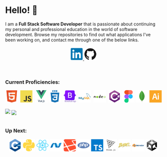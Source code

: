 <h1>Hello! 👋</h1>
I am a <strong>Full Stack Software Developer</strong> that is passionate about continuing my personal and professional education in the world of software development. Browse my repositories to find out what applications I've been working on, and contact me through one of the below links.
<br>
<br>
<div align="center">
    <a href="https://www.linkedin.com/in/maxball-/">
    <img src="https://github.com/devicons/devicon/blob/master/icons/linkedin/linkedin-original.svg" title="LinkedIn" **alt="LinkedIn" width="40" height="40"/>
    </a>
    <a href="https://www.github.com/Max-Ball/">
    <img src="https://github.com/devicons/devicon/blob/master/icons/github/github-original.svg" title="LinkedIn" **alt="LinkedIn" width="40" height="40"/>
    </a>
</div>
  <br><br>
  <h3>Current Proficiencies:</h3>
<div align="center">
  <img src="https://github.com/devicons/devicon/blob/master/icons/html5/html5-original.svg" title="HTML5" alt="HTML" width="40" height="40"/>&nbsp;
  <img src="https://github.com/devicons/devicon/blob/master/icons/javascript/javascript-original.svg" title="JavaScript" alt="JavaScript" width="40" height="40"/>&nbsp;
  <img src="https://github.com/devicons/devicon/blob/master/icons/vuejs/vuejs-original-wordmark.svg" title="VueJS" **alt="VueJS" width="40" height="40"/> 
  <img src="https://github.com/devicons/devicon/blob/master/icons/css3/css3-plain-wordmark.svg"  title="CSS3" alt="CSS" width="40" height="40"/>&nbsp;
  <img src="https://github.com/devicons/devicon/blob/master/icons/bootstrap/bootstrap-original-wordmark.svg" title="Bootstrap" alt="Bootstrap" width="40" height="40"/>&nbsp;
  <img src="https://github.com/devicons/devicon/blob/master/icons/mysql/mysql-original-wordmark.svg" title="MySQL"  alt="MySQL" width="40" height="40"/>&nbsp;
  <img src="https://github.com/devicons/devicon/blob/master/icons/nodejs/nodejs-original-wordmark.svg" title="NodeJS" alt="NodeJS" width="40" height="40"/>&nbsp;
  <img src="https://github.com/devicons/devicon/blob/master/icons/csharp/csharp-original.svg" title="Csharp" **alt="Csharp" width="40" height="40"/>
    <img src="https://github.com/devicons/devicon/blob/master/icons/figma/figma-original.svg" title="Figma" **alt="Figma" width="40" height="40"/>
    <img src="https://github.com/devicons/devicon/blob/master/icons/mongodb/mongodb-original.svg" title="MongoDB" **alt="MongoDB" width="40" height="40"/>
    <img src="https://github.com/devicons/devicon/blob/master/icons/illustrator/illustrator-plain.svg" title="Illustrator" **alt="Illustrator" width="40" height="40"/>
</div>
  <br>
  <img src="https://github-readme-stats.vercel.app/api/top-langs/?username=Max-Ball&hide=css,scss&layout=compact&count_private=true&theme=gruvbox" />
<img align="center" src="https://github-readme-stats.vercel.app/api/?username=Max-Ball&count_private=true&theme=gruvbox" />
<br>
<br>
<h3>Up Next:</h3>
<div align="center">
    <img src="https://github.com/devicons/devicon/blob/master/icons/cplusplus/cplusplus-original.svg" title="Cplusplus" **alt="Cplusplus" width="40" height="40"/>
    <img src="https://github.com/devicons/devicon/blob/master/icons/python/python-plain.svg" title="Python" **alt="Python" width="40" height="40"/>
    <img src="https://github.com/devicons/devicon/blob/master/icons/react/react-original.svg" title="React" **alt="React" width="40" height="40"/>
    <img src="https://github.com/devicons/devicon/blob/master/icons/dot-net/dot-net-original.svg" title="Dotnet" **alt="Dotnet" width="40" height="40"/>
    <img src="https://github.com/devicons/devicon/blob/master/icons/laravel/laravel-plain.svg" title="Laravel" **alt="Laravel" width="40" height="40"/>
    <img src="https://github.com/devicons/devicon/blob/master/icons/php/php-plain.svg" title="PHP" **alt="php" width="40" height="40"/>
    <img src="https://github.com/devicons/devicon/blob/master/icons/typescript/typescript-original.svg" title="TypeScript" **alt="TypeScript" width="40" height="40"/>
    <img src="https://github.com/devicons/devicon/blob/master/icons/threejs/threejs-original-wordmark.svg" title="threejs" **alt="threejs" width="40" height="40"/>
    <img src="https://github.com/devicons/devicon/blob/master/icons/babel/babel-original.svg" title="Babel" **alt="Babel" width="40" height="40"/>
    <img src="https://github.com/devicons/devicon/blob/master/icons/blender/blender-original-wordmark.svg" title="blender" **alt="blender" width="40" height="40"/>
    <img src="https://github.com/devicons/devicon/blob/master/icons/unity/unity-original.svg" title="Unity" **alt="Unity" width="40" height="40"/>
    
</div>



<!---
Max-Ball/Max-Ball is a ✨ special ✨ repository because its `README.md` (this file) appears on your GitHub profile.
You can click the Preview link to take a look at your changes.
--->
